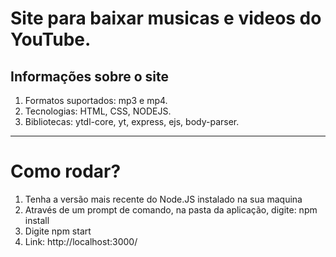<h1>Site para baixar musicas e videos do YouTube.</h1>
<h2> Informações sobre o site</h2>
<ol>
  <li>Formatos suportados: mp3 e mp4.</li>
  <li>Tecnologias: HTML, CSS, NODEJS.</li>
  <li>Bibliotecas: ytdl-core, yt, express, ejs, body-parser.</li>
</ol>
<hr/>


<h1>Como rodar?</h1>
  <ol>
        <li>Tenha a versão mais recente do Node.JS instalado na sua maquina</li>
        <li>Através de um prompt de comando, na pasta da aplicação, digite: npm install</li>
        <li>Digite npm start</li>
        <li>Link: http://localhost:3000/</li>
    </ol>



